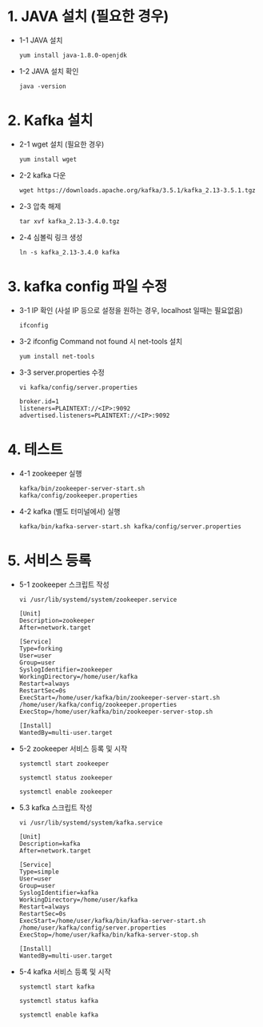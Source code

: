 # 1. JAVA 설치 (필요한 경우)
* 1-1 JAVA 설치
    ```
    yum install java-1.8.0-openjdk
    ```

* 1-2 JAVA 설치 확인
    ```
    java -version
    ```

# 2. Kafka 설치
* 2-1 wget 설치 (필요한 경우) 
    ```
    yum install wget
    ```

* 2-2 kafka 다운
    ```
    wget https://downloads.apache.org/kafka/3.5.1/kafka_2.13-3.5.1.tgz
    ```

* 2-3 압축 해제
    ```
    tar xvf kafka_2.13-3.4.0.tgz
    ```

* 2-4 심볼릭 링크 생성
    ```
    ln -s kafka_2.13-3.4.0 kafka
    ```

# 3. kafka config 파일 수정
* 3-1 IP 확인 (사설 IP 등으로 설정을 원하는 경우, localhost 일때는 필요없음)
    ```
    ifconfig
    ```

* 3-2 ifconfig Command not found 시 net-tools 설치
    ```
    yum install net-tools
    ```

* 3-3 server.properties 수정
    ```
    vi kafka/config/server.properties
    ```
    ```
    broker.id=1
    listeners=PLAINTEXT://<IP>:9092
    advertised.listeners=PLAINTEXT://<IP>:9092
    ```

# 4. 테스트
* 4-1 zookeeper 실행
    ```
    kafka/bin/zookeeper-server-start.sh kafka/config/zookeeper.properties
    ```

* 4-2 kafka (별도 터미널에서) 실행
    ```
    kafka/bin/kafka-server-start.sh kafka/config/server.properties
    ```

# 5. 서비스 등록
* 5-1 zookeeper 스크립트 작성
    ```
    vi /usr/lib/systemd/system/zookeeper.service
    ```
    ```
    [Unit]
    Description=zookeeper
    After=network.target

    [Service]
    Type=forking
    User=user
    Group=user
    SyslogIdentifier=zookeeper
    WorkingDirectory=/home/user/kafka
    Restart=always
    RestartSec=0s
    ExecStart=/home/user/kafka/bin/zookeeper-server-start.sh /home/user/kafka/config/zookeeper.properties
    ExecStop=/home/user/kafka/bin/zookeeper-server-stop.sh

    [Install]
    WantedBy=multi-user.target
    ```

* 5-2 zookeeper 서비스 등록 및 시작
    ```
    systemctl start zookeeper
    ```
    ```
    systemctl status zookeeper
    ```
    ```
    systemctl enable zookeeper
    ```

* 5.3 kafka 스크립트 작성
    ```
    vi /usr/lib/systemd/system/kafka.service
    ```
    ```
    [Unit]
    Description=kafka
    After=network.target

    [Service]
    Type=simple
    User=user
    Group=user
    SyslogIdentifier=kafka
    WorkingDirectory=/home/user/kafka
    Restart=always
    RestartSec=0s
    ExecStart=/home/user/kafka/bin/kafka-server-start.sh /home/user/kafka/config/server.properties
    ExecStop=/home/user/kafka/bin/kafka-server-stop.sh

    [Install]
    WantedBy=multi-user.target
    ```

* 5-4 kafka 서비스 등록 및 시작
    ```
    systemctl start kafka
    ```
    ```
    systemctl status kafka
    ```
    ```
    systemctl enable kafka
    ```